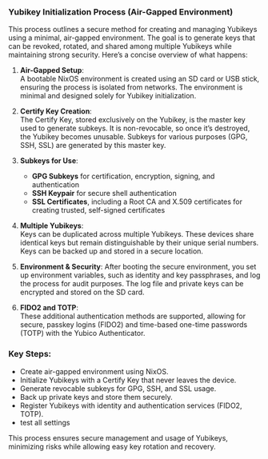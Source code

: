 ### Yubikey Initialization Process (Air-Gapped Environment)

This process outlines a secure method for creating and managing Yubikeys using a minimal, air-gapped environment. The goal is to generate keys that can be revoked, rotated, and shared among multiple Yubikeys while maintaining strong security. Here’s a concise overview of what happens:

1. **Air-Gapped Setup**:  
   A bootable NixOS environment is created using an SD card or USB stick, ensuring the process is isolated from networks. The environment is minimal and designed solely for Yubikey initialization.

2. **Certify Key Creation**:  
   The Certify Key, stored exclusively on the Yubikey, is the master key used to generate subkeys. It is non-revocable, so once it’s destroyed, the Yubikey becomes unusable. Subkeys for various purposes (GPG, SSH, SSL) are generated by this master key.

3. **Subkeys for Use**:
   - **GPG Subkeys** for certification, encryption, signing, and authentication
   - **SSH Keypair** for secure shell authentication
   - **SSL Certificates**, including a Root CA and X.509 certificates for creating trusted, self-signed certificates

4. **Multiple Yubikeys**:  
   Keys can be duplicated across multiple Yubikeys. These devices share identical keys but remain distinguishable by their unique serial numbers. Keys can be backed up and stored in a secure location.

5. **Environment & Security**:
   After booting the secure environment, you set up environment variables, such as identity and key passphrases, and log the process for audit purposes. The log file and private keys can be encrypted and stored on the SD card.

6. **FIDO2 and TOTP**:  
   These additional authentication methods are supported, allowing for secure, passkey logins (FIDO2) and time-based one-time passwords (TOTP) with the Yubico Authenticator.

### Key Steps:
- Create air-gapped environment using NixOS.
- Initialize Yubikeys with a Certify Key that never leaves the device.
- Generate revocable subkeys for GPG, SSH, and SSL usage.
- Back up private keys and store them securely.
- Register Yubikeys with identity and authentication services (FIDO2, TOTP).
- test all settings

This process ensures secure management and usage of Yubikeys, minimizing risks while allowing easy key rotation and recovery.
